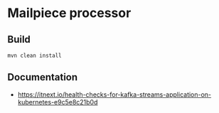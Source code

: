 # Mailpiece processor

## Build
```
mvn clean install
```

## Documentation
- https://itnext.io/health-checks-for-kafka-streams-application-on-kubernetes-e9c5e8c21b0d